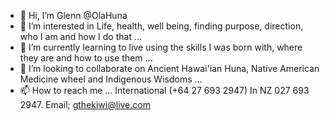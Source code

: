 - 👋 Hi, I’m Glenn @OlaHuna
- 👀 I’m interested in Life, health, well being, finding purpose, direction, who I am and how I do that ...
- 🌱 I’m currently learning to live using the skills I was born with, where they are and how to use them ...
- 💞️ I’m looking to collaborate on Ancient Hawai'ian Huna, Native American Medicine wheel and Indigenous Wisdoms ...
- 📫 How to reach me ... International (+64 27 693 2947) In NZ 027 693 2947. Email; gthekiwi@live.com

<!---
OlaHuna/OlaHuna is a ✨ special ✨ repository because its `README.md` (this file) appears on your GitHub profile.
You can click the Preview link to take a look at your changes.
--->
